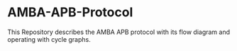 # AMBA-APB-Protocol
This Repository describes the AMBA APB protocol with its flow diagram and operating with cycle graphs.
